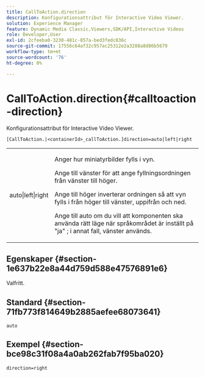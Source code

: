 ```yaml
---
title: CallToAction.direction
description: Konfigurationsattribut för Interactive Video Viewer.
solution: Experience Manager
feature: Dynamic Media Classic,Viewers,SDK/API,Interactive Videos
role: Developer,User
exl-id: 2cfeeba0-3230-481c-857a-bed3fedc836c
source-git-commit: 17556c64af32c957ac25312e2a3288a8d86b5679
workflow-type: tm+mt
source-wordcount: '76'
ht-degree: 0%

---
```


# CallToAction.direction{#calltoaction-direction}

Konfigurationsattribut för Interactive Video Viewer.

`[CallToAction.|<containerId>_callToAction.]direction=auto|left|right`

<table id="table_441553CD34C94A58A9D7CBF772DEDDB6"> 
 <tbody> 
  <tr> 
   <td colname="col1"> <p> <span class="codeph"> auto|left|right </span> </p> </td> 
   <td colname="col2"> <p> Anger hur miniatyrbilder fylls i vyn. </p> <p>Ange till <span class="codeph"> vänster </span> för att ange fyllningsordningen från vänster till höger. </p> <p>Ange till <span class="codeph"> höger </span> inverterar ordningen så att vyn fylls i från höger till vänster, uppifrån och ned. </p> <p>Ange till <span class="codeph"> auto </span> om du vill att komponenten ska använda rätt läge när språkområdet är inställt på <span class="codeph"> "ja" </span>; i annat fall, <span class="codeph"> vänster </span> används. </p> </td> 
  </tr> 
 </tbody> 
</table>

## Egenskaper {#section-1e637b22e8a44d759d588e47576891e6}

Valfritt.

## Standard {#section-71fb773f814649b2885aefee68073641}

`auto`

## Exempel {#section-bce98c31f08a4a0ab262fab7f95ba020}

```
direction=right
```
